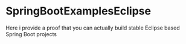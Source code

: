 # SpringBootExamplesEclipse
Here i provide a proof that you can actually build stable Eclipse based Spring Boot projects
